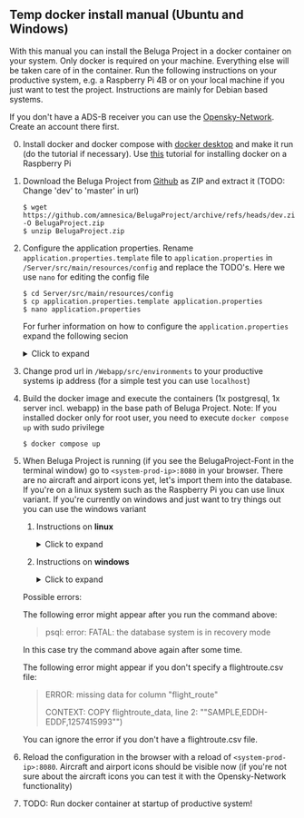 ## Temp docker install manual (Ubuntu and Windows)

With this manual you can install the Beluga Project in a docker container on your system. Only docker is required on your machine. Everything else will be taken care of in the container. Run the following instructions on your productive system, e.g. a Raspberry Pi 4B or on your local machine if you just want to test the project. Instructions are mainly for Debian based systems.

If you don't have a ADS-B receiver you can use the [Opensky-Network](https://opensky-network.org/). Create an account there first.

0. Install docker and docker compose with [docker desktop](https://docs.docker.com/) and make it run (do the tutorial if necessary). Use [this](https://docs.docker.com/engine/install/debian/#install-using-the-convenience-script) tutorial for installing docker on a Raspberry Pi 

1. Download the Beluga Project from [Github](https://github.com/amnesica/BelugaProject) as ZIP and extract it (TODO: Change 'dev' to 'master' in url)
    ```
    $ wget https://github.com/amnesica/BelugaProject/archive/refs/heads/dev.zip -O BelugaProject.zip
    $ unzip BelugaProject.zip
    ```

2. Configure the application properties. Rename `application.properties.template` file to `application.properties` in `/Server/src/main/resources/config` and replace the TODO's. Here we use `nano` for editing the config file
    ```
    $ cd Server/src/main/resources/config
    $ cp application.properties.template application.properties
    $ nano application.properties
    ```
    For furher information on how to configure the `application.properties` expand the following secion
    <details>
    <summary>Click to expand</summary>

    To be able to run the spring boot application you have to provide some information in the configuration file `application.properties` in `/Server/src/main/resources/config` which is used when you run the application.

    First duplicate template file `application.properties.template` and name it `application.properties`. To configure the file use following instructions to replace the `TODO`s. If you missed to provide some information or forgot to replace some `TODO`s the application start may fail or some features will not work properly.

    When configuring multiple feeders the order of the entries in the following instructions are important. The first entries in `ipFeeder`, `typeFeeder`, `nameFeeder` and `colorFeeder` belong to the same feeder as well as the second and so on.

    - Set your feeder location. Replace the values with your antenna position coordinates. Later this will be the shown on the map with an antenna icon.

    ```
    latitudeLocation=54.1234
    longitudeLocation=8.1234
    ```

    - Enter the URLs of your feeders with an json output seperated by comma.

    - for AirSquitter use the URL `http://XXX.XXX.XXX.XX/aircraftlist.json`
    - for tar1090 use the URL `http://XXX.XXX.XXX.XX/tar1090/data/aircraft.json`
    - for adsbx use the URL `http://XXX.XXX.XXX.XX/adsbx/data/aircraft.json`
    - for fr24feeder (dump1090) use the URL `http://XXX.XXX.XXX.XX/dump1090/data/aircraft.json`
    - for dump1090-fa use the URL `http://XXX.XXX.XXX.XX/dump1090-fa/data/aircraft.json`

    ```
    ipFeeder=URL1, URL2
    ```

    If you do not have a local feeder, set `ipFeeder=NONE`.

    - Enter the type of your feeders (currently supported: adsbx, airsquitter, dump1090-fa, fr24feeder)

    ```
    typeFeeder=typeoffeeder1, typeoffeeder2
    ```

    If you do not have a local feeder, set `typeFeeder=NONE`.

    - Enter the name of your feeders seperated by comma. Name should be not too long to fit well in control elements.

    ```
    nameFeeder=Name1, Name2
    ```

    If you do not have a local feeder, set `nameFeeder=NONE`.

    - Enter the color of your feeders seperated by comma. This color is used later in statistical views

    ```
    colorFeeder=red, blue
    ```

    If you do not have a local feeder, set `colorFeeder=NONE`.

    - Enter the amount of your feeders

    ```
    amountFeeder=2
    ```

    If you do not have a local feeder, set `amountFeeder=1` (this value must match with the amount of feeder configuration entries).

    - Database properties: Set password for the database `belugaDb`

    - Opensky-Credentials: (Optional) Replace `TODO`s with your opensky network credentials. If you do not provide credentials this function will be disabled.

    - Search engine url to search for aircraft pictures when planespotters.net does not find results (default is startpage): (Optional) Replace given url with a new one. Important: `<PLACEHOLDER>` is required, because it will be replaced with registration or hex
           
    </details>


3. Change prod url in `/Webapp/src/environments` to your productive systems ip address (for a simple test you can use `localhost`)

4. Build the docker image and execute the containers (1x postgresql, 1x server incl. webapp) in the base path of Beluga Project. Note: If you installed docker only for root user, you need to execute `docker compose up` with sudo privilege

    ```
    $ docker compose up
    ```

5. When Beluga Project is running (if you see the BelugaProject-Font in the terminal window) go to `<system-prod-ip>:8080` in your browser. There are no aircraft and airport icons yet, let's import them into the database. If you're on a linux system such as the Raspberry Pi you can use linux variant. If you're currently on windows and just want to try things out you can use the windows variant

    1. Instructions on **linux**
        <details>
        <summary>Click to expand</summary>

        Open a new terminal window and run the following commands to populate the database in the docker container. Check the file `loadBelugaDb_output.txt` to see the output of the `loadBelugaDb.sh` script. Note: If you installed docker only for root user, you need to execute the following command: `chmod +x Assets/Scripts/docker_load_db.sh && sudo ./Assets/Scripts/docker_load_db.sh` (note the sudo before `./Assets/Scripts/docker_load_db.sh`)

        ```
        $ chmod +x Assets/Scripts/docker_load_db.sh && ./Assets/Scripts/docker_load_db.sh
        ```
        </details>

    2. Instructions on **windows**
        <details>
        <summary>Click to expand</summary>
        
        For testing purposes you can also use the following commands to populate the database in the docker container `postgresdb`.

        1. Copy content from DbContent directory to container
        ```
        $ docker cp Assets/DbContent postgresdb:/var/lib/postgresql
        ```

        2. Download files in postgres container and copy them to other files in `/DbContent` directory
        ```
        $ docker exec -ti postgresdb bash -c "wget https://opensky-network.org/datasets/metadata/aircraftDatabase.csv -O aircraftDatabase.csv"

        $ docker exec -ti postgresdb bash -c "cp aircraftDatabase.csv /var/lib/postgresql/DbContent"

        $ docker exec -ti postgresdb bash -c "wget https://davidmegginson.github.io/ourairports-data/airports.csv -O airports.csv"

        $ docker exec -ti postgresdb bash -c "cp airports.csv /var/lib/postgresql/DbContent"
        ```

        3. Copy load script for database `loadBelugaDb` to container
        ```
        $ docker cp Assets/Scripts/loadBelugaDb.sh postgresdb:loadBelugaDb.sh
        ```

        4. Execute `loadBelugaDb` script on database container. Check the file `loadBelugaDb_output.txt` to see the output of the `loadBelugaDb.sh` script
        ```
        $ docker exec postgresdb bash -c ". loadBelugaDb.sh" >loadBelugaDb_output.txt
        ```
        </details>

    Possible errors:

    The following error might appear after you run the command above:
    
    > psql: error: FATAL:  the database system is in recovery mode

    
    In this case try the command above again after some time.

    The following error might appear if you don't specify a flightroute.csv file:
    
    > ERROR: missing data for column "flight_route"
    >
    > CONTEXT: COPY flightroute_data, line 2: ""SAMPLE,EDDH-EDDF,1257415993"")

    You can ignore the error if you don't have a flightroute.csv file.

6. Reload the configuration in the browser with a reload of `<system-prod-ip>:8080`. Aircraft and airport icons should be visible now (if you're not sure about the aircraft icons you can test it with the Opensky-Network functionality)

9. TODO: Run docker container at startup of productive system!